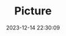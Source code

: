 ---
weight: 1
images:
- /images/edited/130.jpeg
title: Picture
date: 2023-12-14 22:30:09
tags: [luminarneo,work,ILCE7M3,66.3,person]
---